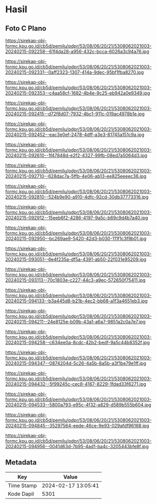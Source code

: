 # Hasil

## Foto C Plano

https://sirekap-obj-formc.kpu.go.id/cb5d/pemilu/pdpr/53/08/06/20/21/5308062021003-20240215-092258--61f4da28-a956-432c-bcca-6026a3c94a76.jpg

https://sirekap-obj-formc.kpu.go.id/cb5d/pemilu/pdpr/53/08/06/20/21/5308062021003-20240215-092331--0aff2323-1307-414a-9dec-95bf1fba8270.jpg

https://sirekap-obj-formc.kpu.go.id/cb5d/pemilu/pdpr/53/08/06/20/21/5308062021003-20240215-092353--c4aa58cf-1682-4b4e-9c25-eb942a0e9349.jpg

https://sirekap-obj-formc.kpu.go.id/cb5d/pemilu/pdpr/53/08/06/20/21/5308062021003-20240215-092415--d72f8d07-7932-4bc1-911c-019ac4978b1e.jpg

https://sirekap-obj-formc.kpu.go.id/cb5d/pemilu/pdpr/53/08/06/20/21/5308062021003-20240215-092452--eac3e0ef-2478-4dff-a3e3-81745a151c9a.jpg

https://sirekap-obj-formc.kpu.go.id/cb5d/pemilu/pdpr/53/08/06/20/21/5308062021003-20240215-092610--1f47848d-e2f2-4327-99fb-08ed7a5064d3.jpg

https://sirekap-obj-formc.kpu.go.id/cb5d/pemilu/pdpr/53/08/06/20/21/5308062021003-20240215-092710--628dac7a-5ffb-4e06-ab13-ee825eeeec36.jpg

https://sirekap-obj-formc.kpu.go.id/cb5d/pemilu/pdpr/53/08/06/20/21/5308062021003-20240215-092810--524b9e90-a910-4dfc-92cd-30db37773316.jpg

https://sirekap-obj-formc.kpu.go.id/cb5d/pemilu/pdpr/53/08/06/20/21/5308062021003-20240215-092912--15eeb6f2-4286-4197-9a5c-b69c9d4b7a40.jpg

https://sirekap-obj-formc.kpu.go.id/cb5d/pemilu/pdpr/53/08/06/20/21/5308062021003-20240215-092950--bc269ae9-5420-42d3-b030-111f1c3f9b01.jpg

https://sirekap-obj-formc.kpu.go.id/cb5d/pemilu/pdpr/53/08/06/20/21/5308062021003-20240215-093051--6e4f235a-df5a-4391-ab50-22f031e95209.jpg

https://sirekap-obj-formc.kpu.go.id/cb5d/pemilu/pdpr/53/08/06/20/21/5308062021003-20240215-093113--70c1803e-c227-44c3-a9ec-572650f75411.jpg

https://sirekap-obj-formc.kpu.go.id/cb5d/pemilu/pdpr/53/08/06/20/21/5308062021003-20240215-094133--b3a445d8-b21b-4ec2-bb68-a1f3a4651eb3.jpg

https://sirekap-obj-formc.kpu.go.id/cb5d/pemilu/pdpr/53/08/06/20/21/5308062021003-20240215-094211--24e8125e-b09b-43a1-a6a7-9851a2c0a7e7.jpg

https://sirekap-obj-formc.kpu.go.id/cb5d/pemilu/pdpr/53/08/06/20/21/5308062021003-20240215-094258--c634ee0a-8cdc-42b2-bedf-9a5c44b8352f.jpg

https://sirekap-obj-formc.kpu.go.id/cb5d/pemilu/pdpr/53/08/06/20/21/5308062021003-20240215-094347--0874204d-5c26-4a5b-8a5b-a3f1be79e1ff.jpg

https://sirekap-obj-formc.kpu.go.id/cb5d/pemilu/pdpr/53/08/06/20/21/5308062021003-20240215-094432--5f99245c-cec8-4167-8229-1fdad33f6271.jpg

https://sirekap-obj-formc.kpu.go.id/cb5d/pemilu/pdpr/53/08/06/20/21/5308062021003-20240215-094533--5800a793-e95c-4f32-a829-d589b555b604.jpg

https://sirekap-obj-formc.kpu.go.id/cb5d/pemilu/pdpr/53/08/06/20/21/5308062021003-20240215-094845--35297564-eede-46ce-9e93-029afdf96168.jpg

https://sirekap-obj-formc.kpu.go.id/cb5d/pemilu/pdpr/53/08/06/20/21/5308062021003-20240215-094956--0041d63d-7b95-4ad1-ba4c-3205443bfe8f.jpg


## Metadata

| Key        | Value               |
| ---------- | ------------------- |
| Time Stamp | 2024-02-17 13:05:41 |
| Kode Dapil | 5301                |



